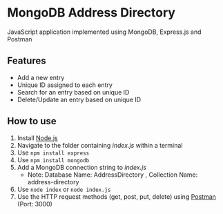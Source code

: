 # MongoDB Address Directory
JavaScript application implemented using MongoDB, Express.js and Postman

## Features
- Add a new entry
- Unique ID assigned to each entry
- Search for an entry based on unique ID
- Delete/Update an entry based on unique ID

## How to use
1. Install [Node.js](https://nodejs.org/en/download/)
2. Navigate to the folder containing *index.js* within a terminal
3. Use `npm install express`
4. Use `npm install mongodb`
5. Add a MongoDB connection string to *index.js*
    - Note: Database Name: AddressDirectory , Collection Name: address-directory
6. Use `node index` or `node index.js`
7. Use the HTTP request methods (get, post, put, delete) using [Postman](https://www.postman.com/downloads/) (Port: 3000)